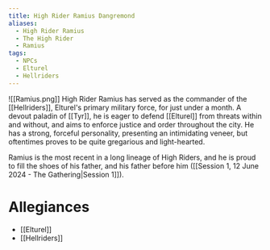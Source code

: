 ```yaml
---
title: High Rider Ramius Dangremond
aliases:
  - High Rider Ramius
  - The High Rider
  - Ramius
tags:
  - NPCs
  - Elturel
  - Hellriders
---
```

![[Ramius.png]]
High Rider Ramius has served as the commander of the [[Hellriders]], Elturel's primary military force, for just under a month. A devout paladin of [[Tyr]], he is eager to defend [[Elturel]] from threats within and without, and aims to enforce justice and order throughout the city. He has a strong, forceful personality, presenting an intimidating veneer, but oftentimes proves to be quite gregarious and 
light-hearted.

Ramius is the most recent in a long lineage of High Riders, and he is proud to fill the shoes of his father, and his father before him ([[Session 1, 12 June 2024 - The Gathering|Session 1]]).
# Allegiances
- [[Elturel]]
- [[Hellriders]]